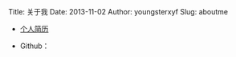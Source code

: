 Title: 关于我
Date: 2013-11-02
Author: youngsterxyf
Slug: aboutme

- [个人简历](../assets/uploads/files/resume.pdf)

- Github：

<div class="github-card" data-github="youngsterxyf" data-width="400" data-height="" data-theme="medium"></div>
<script src="//cdn.jsdelivr.net/github-cards/latest/widget.js"></script>